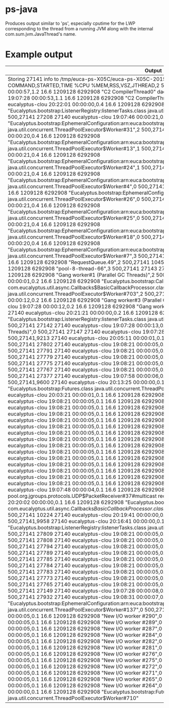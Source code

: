 # ps-java
Produces output similar to 'ps', especially cputime for the LWP corresponding to the thread from a running JVM along with the internal com.sum.jvm.JavaThread's name.
# Example output
| Output                                                                                                                                                                                                                                                                                                                                                                                                                                                                                                                                                                                                                                                                                                                                                                                                                                                                                                                                                                                                                                                                                                                                                                                                                                                                                                                                                                                                                                                                                                                                                                                                                                                                                                                                                                                                                                                                                                                                                                                                                                                                                                                                                                                                                                                                                                                                                                                                                                                                                                                                                                                                                                                                                                                                                                                                                                                                                                                                                                                                                                                                                                                                                                                                                                                                                                                                                                                                                                                                                                                                                                                                                                                                                                                                                                                                                                                                                                                                                                                                                                                                                                                                                                                                                                                                                                                                                                                                                                                                                                                                                                                                                                                                                                                                                                                                                                                                                                                                                                                                                                                                                                                                                                                                                                                                                                                                                                                                                                                                                                                                                                                                                                                                                                                                                                                                                                                                                                                                                                                                                                                                                                                                                                                                                                                                                                                                                                                                                                                                                                                                                                                                                                                                                                                                                                                                                                                                                                                                                                                                                                                                                                                                                                                                                                                                                                                                                                                                                                                                                                                                                                                                                                                                                                                                                                                                                                                                                                                                                                                                                                                                                                                                                                                                                                                                                                                                                                                                                                                                                                                                                                                                                                                                                                                                                                                                                                                                                                                                                                                                                                                                                                                                                                                                                                                                                                                                                                                                                                                                                                                                                                                                                                                                                                                                                                                                                                      |
|---------------------------------------------------------------------------------------------------------------------------------------------------------------------------------------------------------------------------------------------------------------------------------------------------------------------------------------------------------------------------------------------------------------------------------------------------------------------------------------------------------------------------------------------------------------------------------------------------------------------------------------------------------------------------------------------------------------------------------------------------------------------------------------------------------------------------------------------------------------------------------------------------------------------------------------------------------------------------------------------------------------------------------------------------------------------------------------------------------------------------------------------------------------------------------------------------------------------------------------------------------------------------------------------------------------------------------------------------------------------------------------------------------------------------------------------------------------------------------------------------------------------------------------------------------------------------------------------------------------------------------------------------------------------------------------------------------------------------------------------------------------------------------------------------------------------------------------------------------------------------------------------------------------------------------------------------------------------------------------------------------------------------------------------------------------------------------------------------------------------------------------------------------------------------------------------------------------------------------------------------------------------------------------------------------------------------------------------------------------------------------------------------------------------------------------------------------------------------------------------------------------------------------------------------------------------------------------------------------------------------------------------------------------------------------------------------------------------------------------------------------------------------------------------------------------------------------------------------------------------------------------------------------------------------------------------------------------------------------------------------------------------------------------------------------------------------------------------------------------------------------------------------------------------------------------------------------------------------------------------------------------------------------------------------------------------------------------------------------------------------------------------------------------------------------------------------------------------------------------------------------------------------------------------------------------------------------------------------------------------------------------------------------------------------------------------------------------------------------------------------------------------------------------------------------------------------------------------------------------------------------------------------------------------------------------------------------------------------------------------------------------------------------------------------------------------------------------------------------------------------------------------------------------------------------------------------------------------------------------------------------------------------------------------------------------------------------------------------------------------------------------------------------------------------------------------------------------------------------------------------------------------------------------------------------------------------------------------------------------------------------------------------------------------------------------------------------------------------------------------------------------------------------------------------------------------------------------------------------------------------------------------------------------------------------------------------------------------------------------------------------------------------------------------------------------------------------------------------------------------------------------------------------------------------------------------------------------------------------------------------------------------------------------------------------------------------------------------------------------------------------------------------------------------------------------------------------------------------------------------------------------------------------------------------------------------------------------------------------------------------------------------------------------------------------------------------------------------------------------------------------------------------------------------------------------------------------------------------------------------------------------------------------------------------------------------------------------------------------------------------------------------------------------------------------------------------------------------------------------------------------------------------------------------------------------------------------------------------------------------------------------------------------------------------------------------------------------------------------------------------------------------------------------------------------------------------------------------------------------------------------------------------------------------------------------------------------------------------------------------------------------------------------------------------------------------------------------------------------------------------------------------------------------------------------------------------------------------------------------------------------------------------------------------------------------------------------------------------------------------------------------------------------------------------------------------------------------------------------------------------------------------------------------------------------------------------------------------------------------------------------------------------------------------------------------------------------------------------------------------------------------------------------------------------------------------------------------------------------------------------------------------------------------------------------------------------------------------------------------------------------------------------------------------------------------------------------------------------------------------------------------------------------------------------------------------------------------------------------------------------------------------------------------------------------------------------------------------------------------------------------------------------------------------------------------------------------------------------------------------------------------------------------------------------------------------------------------------------------------------------------------------------------------------------------------------------------------------------------------------------------------------------------------------------------------------------------------------------------------------------------------------------------------------------------------------------------------------------------------------------------------------------------------------------------------------------------------------------------------------------------------------------------------------------------------------------------------------------------------------------------------------------------------------------------------------------------------------------------------------------------------------------------------------------------------------------------------------------------------------------------------------------------------------------------------------------------------------------------------------------------------------------------------------------------------------------------------------------------------------------------------------------------------------------------------------------------------------------------------------------------------------------------------------------------------------------------------------------------------------------------------------------------------------------------------------------------------------------------------------------------------------------------------------------------------------------------------------|
| Storing 27141 info to /tmp/euca-ps-X05C/euca-ps-X05C-20150712-2022.14PSR RUSER,PID,LWP,PPID COMMAND,STARTED,TIME %CPU %MEM,RSS,VSZ,JTHREAD,2 500,27141 27154 27140 eucalyptus-clou 19:07:28 00:00:57,1.2 16.6 1209128 6292908 "C2 CompilerThread0" daemon,1 500,27141 27155 27140 eucalyptus-clou 19:07:28 00:00:53,1.1 16.6 1209128 6292908 "C2 CompilerThread1" daemon,3 500,27141 10847 27140 eucalyptus-clou 20:22:01 00:00:00,0.4 16.6 1209128 6292908 "Eucalyptus.bootstrap:ListenerRegistry:listenerTasks.class java.util.concurrent.ThreadPoolExecutor$Worker#715",2 500,27141 27208 27140 eucalyptus-clou 19:07:46 00:00:21,0.4 16.6 1209128 6292908 "Eucalyptus.bootstrap:EphemeralConfiguration:arn:euca:bootstrap:Topology::external/.class java.util.concurrent.ThreadPoolExecutor$Worker#31",2 500,27141 27190 27140 eucalyptus-clou 19:07:46 00:00:20,0.4 16.6 1209128 6292908 "Eucalyptus.bootstrap:EphemeralConfiguration:arn:euca:bootstrap:Topology::external/.class java.util.concurrent.ThreadPoolExecutor$Worker#13",1 500,27141 27201 27140 eucalyptus-clou 19:07:46 00:00:21,0.4 16.6 1209128 6292908 "Eucalyptus.bootstrap:EphemeralConfiguration:arn:euca:bootstrap:Topology::external/.class java.util.concurrent.ThreadPoolExecutor$Worker#24",1 500,27141 27181 27140 eucalyptus-clou 19:07:46 00:00:21,0.4 16.6 1209128 6292908 "Eucalyptus.bootstrap:EphemeralConfiguration:arn:euca:bootstrap:Topology::external/.class java.util.concurrent.ThreadPoolExecutor$Worker#4",0 500,27141 27203 27140 eucalyptus-clou 19:07:46 00:00:21,0.4 16.6 1209128 6292908 "Eucalyptus.bootstrap:EphemeralConfiguration:arn:euca:bootstrap:Topology::external/.class java.util.concurrent.ThreadPoolExecutor$Worker#26",0 500,27141 27202 27140 eucalyptus-clou 19:07:46 00:00:21,0.4 16.6 1209128 6292908 "Eucalyptus.bootstrap:EphemeralConfiguration:arn:euca:bootstrap:Topology::external/.class java.util.concurrent.ThreadPoolExecutor$Worker#25",0 500,27141 27195 27140 eucalyptus-clou 19:07:46 00:00:21,0.4 16.6 1209128 6292908 "Eucalyptus.bootstrap:EphemeralConfiguration:arn:euca:bootstrap:Topology::external/.class java.util.concurrent.ThreadPoolExecutor$Worker#18",0 500,27141 27184 27140 eucalyptus-clou 19:07:46 00:00:20,0.4 16.6 1209128 6292908 "Eucalyptus.bootstrap:EphemeralConfiguration:arn:euca:bootstrap:Topology::external/.class java.util.concurrent.ThreadPoolExecutor$Worker#7",3 500,27141 10848 27140 eucalyptus-clou 20:22:01 00:00:00,0.3 16.6 1209128 6292908 "RequestQueue.49",2 500,27141 10458 27140 eucalyptus-clou 20:20:51 00:00:00,0.3 16.6 1209128 6292908 "pool-8-thread-66",3 500,27141 27143 27140 eucalyptus-clou 19:07:28 00:00:12,0.2 16.6 1209128 6292908 "Gang worker#1 (Parallel GC Threads)",2 500,27141,9934 27140 eucalyptus-clou 20:16:02 00:00:01,0.2 16.6 1209128 6292908 "Eucalyptus.bootstrap:Callbacks:class com.eucalyptus.util.async.Callbacks$BasicCallbackProcessor.class java.util.concurrent.ThreadPoolExecutor$Worker#703",2 500,27141 27145 27140 eucalyptus-clou 19:07:28 00:00:12,0.2 16.6 1209128 6292908 "Gang worker#3 (Parallel GC Threads)",2 500,27141 27144 27140 eucalyptus-clou 19:07:28 00:00:12,0.2 16.6 1209128 6292908 "Gang worker#2 (Parallel GC Threads)",2 500,27141 10573 27140 eucalyptus-clou 20:21:21 00:00:00,0.2 16.6 1209128 6292908 "Eucalyptus.bootstrap:ListenerRegistry:listenerTasks.class java.util.concurrent.ThreadPoolExecutor$Worker#713",1 500,27141 27142 27140 eucalyptus-clou 19:07:28 00:00:13,0.2 16.6 1209128 6292908 "Gang worker#0 (Parallel GC Threads)",0 500,27141 27147 27140 eucalyptus-clou 19:07:28 00:00:11,0.2 16.6 1209128 6292908 "VM Thread",3 500,27141,9213 27140 eucalyptus-clou 20:05:11 00:00:01,0.1 16.6 1209128 6292908 "pool-8-thread-57",3 500,27141 27802 27140 eucalyptus-clou 19:08:21 00:00:05,0.1 16.6 1209128 6292908 "New I/O worker #295",3 500,27141 27791 27140 eucalyptus-clou 19:08:21 00:00:05,0.1 16.6 1209128 6292908 "New I/O worker #285",3 500,27141 27779 27140 eucalyptus-clou 19:08:21 00:00:05,0.1 16.6 1209128 6292908 "New I/O worker #273",3 500,27141 27775 27140 eucalyptus-clou 19:08:21 00:00:05,0.1 16.6 1209128 6292908 "New I/O worker #269",3 500,27141 27767 27140 eucalyptus-clou 19:08:21 00:00:05,0.1 16.6 1209128 6292908 "New I/O worker #261",3 500,27141 27377 27140 eucalyptus-clou 19:07:58 00:00:06,0.1 16.6 1209128 6292908 "HouseKeeper" daemon,2 500,27141,9600 27140 eucalyptus-clou 20:13:25 00:00:00,0.1 16.6 1209128 6292908 "Eucalyptus.bootstrap:Futures.class java.util.concurrent.ThreadPoolExecutor$Worker#697",2 500,27141,9124 27140 eucalyptus-clou 20:03:21 00:00:01,0.1 16.6 1209128 6292908 "pool-8-thread-54",2 500,27141 27805 27140 eucalyptus-clou 19:08:21 00:00:05,0.1 16.6 1209128 6292908 "New I/O worker #296",2 500,27141 27801 27140 eucalyptus-clou 19:08:21 00:00:05,0.1 16.6 1209128 6292908 "New I/O worker #294",2 500,27141 27800 27140 eucalyptus-clou 19:08:21 00:00:05,0.1 16.6 1209128 6292908 "New I/O worker #293",2 500,27141 27798 27140 eucalyptus-clou 19:08:21 00:00:05,0.1 16.6 1209128 6292908 "New I/O worker #292",2 500,27141 27797 27140 eucalyptus-clou 19:08:21 00:00:05,0.1 16.6 1209128 6292908 "New I/O worker #291",2 500,27141 27792 27140 eucalyptus-clou 19:08:21 00:00:05,0.1 16.6 1209128 6292908 "New I/O worker #286",2 500,27141 27786 27140 eucalyptus-clou 19:08:21 00:00:05,0.1 16.6 1209128 6292908 "New I/O worker #280",2 500,27141 27780 27140 eucalyptus-clou 19:08:21 00:00:05,0.1 16.6 1209128 6292908 "New I/O worker #274",2 500,27141 27776 27140 eucalyptus-clou 19:08:21 00:00:05,0.1 16.6 1209128 6292908 "New I/O worker #270",2 500,27141 27774 27140 eucalyptus-clou 19:08:21 00:00:05,0.1 16.6 1209128 6292908 "New I/O worker #268",2 500,27141 27772 27140 eucalyptus-clou 19:08:21 00:00:05,0.1 16.6 1209128 6292908 "New I/O worker #266",2 500,27141 27769 27140 eucalyptus-clou 19:08:21 00:00:05,0.1 16.6 1209128 6292908 "New I/O worker #263",2 500,27141 27768 27140 eucalyptus-clou 19:08:21 00:00:05,0.1 16.6 1209128 6292908 "New I/O worker #262",2 500,27141 27766 27140 eucalyptus-clou 19:08:21 00:00:05,0.1 16.6 1209128 6292908 "New I/O worker #260",2 500,27141 27283 27140 eucalyptus-clou 19:07:48 00:00:04,0.1 16.6 1209128 6292908 "Eucalyptus.bootstrap:Hosts:normal-pool.org.jgroups.protocols.UDP$PacketReceiver#37#multicast receiver",2 500,27141 10243 27140 eucalyptus-clou 20:20:02 00:00:00,0.1 16.6 1209128 6292908 "Eucalyptus.bootstrap:Callbacks:class com.eucalyptus.util.async.Callbacks$BasicCallbackProcessor.class java.util.concurrent.ThreadPoolExecutor$Worker#712",2 500,27141 10224 27140 eucalyptus-clou 20:19:41 00:00:00,0.1 16.6 1209128 6292908 "pool-8-thread-65",1 500,27141,9958 27140 eucalyptus-clou 20:16:41 00:00:00,0.1 16.6 1209128 6292908 "Eucalyptus.bootstrap:ListenerRegistry:listenerTasks.class java.util.concurrent.ThreadPoolExecutor$Worker#704",1 500,27141 27809 27140 eucalyptus-clou 19:08:21 00:00:05,0.1 16.6 1209128 6292908 "New I/O worker #298",1 500,27141 27808 27140 eucalyptus-clou 19:08:21 00:00:05,0.1 16.6 1209128 6292908 "New I/O worker #297",1 500,27141 27794 27140 eucalyptus-clou 19:08:21 00:00:05,0.1 16.6 1209128 6292908 "New I/O worker #288",1 500,27141 27789 27140 eucalyptus-clou 19:08:21 00:00:05,0.1 16.6 1209128 6292908 "New I/O worker #283",1 500,27141 27785 27140 eucalyptus-clou 19:08:21 00:00:05,0.1 16.6 1209128 6292908 "New I/O worker #279",1 500,27141 27784 27140 eucalyptus-clou 19:08:21 00:00:05,0.1 16.6 1209128 6292908 "New I/O worker #278",1 500,27141 27783 27140 eucalyptus-clou 19:08:21 00:00:05,0.1 16.6 1209128 6292908 "New I/O worker #277",1 500,27141 27773 27140 eucalyptus-clou 19:08:21 00:00:05,0.1 16.6 1209128 6292908 "New I/O worker #267",1 500,27141 27765 27140 eucalyptus-clou 19:08:21 00:00:05,0.1 16.6 1209128 6292908 "New I/O worker #259",1 500,27141 27149 27140 eucalyptus-clou 19:07:28 00:00:08,0.1 16.6 1209128 6292908 "Finalizer" daemon,0 500,27141 27932 27140 eucalyptus-clou 19:08:31 00:00:07,0.1 16.6 1209128 6292908 "Eucalyptus.bootstrap:EphemeralConfiguration:arn:euca:bootstrap:Topology::internal/.class java.util.concurrent.ThreadPoolExecutor$Worker#137",0 500,27141 27796 27140 eucalyptus-clou 19:08:21 00:00:05,0.1 16.6 1209128 6292908 "New I/O worker #290",0 500,27141 27795 27140 eucalyptus-clou 19:08:21 00:00:05,0.1 16.6 1209128 6292908 "New I/O worker #289",0 500,27141 27793 27140 eucalyptus-clou 19:08:21 00:00:05,0.1 16.6 1209128 6292908 "New I/O worker #287",0 500,27141 27790 27140 eucalyptus-clou 19:08:21 00:00:05,0.1 16.6 1209128 6292908 "New I/O worker #284",0 500,27141 27788 27140 eucalyptus-clou 19:08:21 00:00:05,0.1 16.6 1209128 6292908 "New I/O worker #282",0 500,27141 27787 27140 eucalyptus-clou 19:08:21 00:00:05,0.1 16.6 1209128 6292908 "New I/O worker #281",0 500,27141 27782 27140 eucalyptus-clou 19:08:21 00:00:05,0.1 16.6 1209128 6292908 "New I/O worker #276",0 500,27141 27781 27140 eucalyptus-clou 19:08:21 00:00:05,0.1 16.6 1209128 6292908 "New I/O worker #275",0 500,27141 27778 27140 eucalyptus-clou 19:08:21 00:00:05,0.1 16.6 1209128 6292908 "New I/O worker #272",0 500,27141 27777 27140 eucalyptus-clou 19:08:21 00:00:05,0.1 16.6 1209128 6292908 "New I/O worker #271",0 500,27141 27771 27140 eucalyptus-clou 19:08:21 00:00:05,0.1 16.6 1209128 6292908 "New I/O worker #265",0 500,27141 27770 27140 eucalyptus-clou 19:08:21 00:00:05,0.1 16.6 1209128 6292908 "New I/O worker #264",0 500,27141 10217 27140 eucalyptus-clou 20:19:25 00:00:00,0.1 16.6 1209128 6292908 "Eucalyptus.bootstrap:Futures.class java.util.concurrent.ThreadPoolExecutor$Worker#710" |
